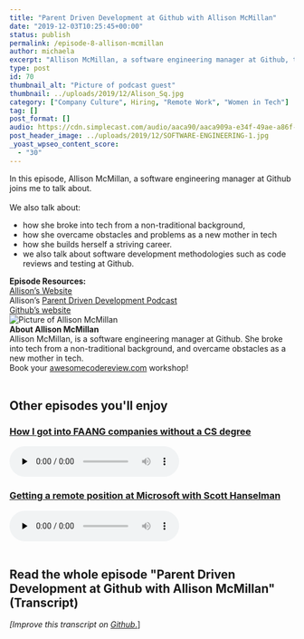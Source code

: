 ```yaml
---
title: "Parent Driven Development at Github with Allison McMillan"
date: "2019-12-03T10:25:45+00:00"
status: publish
permalink: /episode-8-allison-mcmillan
author: michaela
excerpt: "Allison McMillan, a software engineering manager at Github, tells us broke into tech and overcame problems as a working mother."
type: post
id: 70
thumbnail_alt: "Picture of podcast guest"
thumbnail: ../uploads/2019/12/Alison_Sq.jpg
category: ["Company Culture", Hiring, "Remote Work", "Women in Tech"]
tag: []
post_format: []
audio: https://cdn.simplecast.com/audio/aaca90/aaca909a-e34f-49ae-a86f-f59e4fa807f0/1aa1f746-4254-4211-9875-5b78ec277f40/allison-mcmilan-episode-8-ready_tc.mp3
post_header_image: ../uploads/2019/12/SOFTWARE-ENGINEERING-1.jpg
_yoast_wpseo_content_score:
  - "30"
---
```


<div class="episode-about">
In this episode, Allison McMillan, a software engineering manager at Github joins me to talk about.
<br/> <br/>We also talk about:
<ul>
<li> how she broke into tech from a non-traditional background,</li>
<li> how she overcame obstacles and problems as a new mother in tech</li>
<li> how she builds herself a striving career.</li>
<li> we also talk about software development methodologies such as code reviews and testing at Github.</li>
</ul>
</div>
<div class=" episode-links">
<b>Episode Resources:</b><br/>
<a href="http://daydreamsinruby.com/">Allison’s Website</a><br/>
Allison’s  <a href="https://www.parentdrivendevelopment.com/">Parent Driven Development Podcast</a><br/>
<a href="https://github.com/">Github’s website</a><br/>
</div>

<div class="row pt-2 align-items-center">
<div class="col-4 guest-picture">
<img src="../uploads/2019/12/Alison_Sq.jpg" alt="Picture of Allison McMillan"/>
</div>
<div class="col-8 guest-about">
<b>About Allison McMillan</b><br/>
Allison McMillan, is a software engineering manager at Github. She broke into tech from a non-traditional background,
and overcame obstacles as a new mother in tech.
</div>
</div>

<div class="sponsorship">
Book your <a href="https://www.michaelagreiler.com/workshops">awesomecodereview.com</a> workshop!
</div>
<br/>
<div>
  <h2>Other episodes you'll enjoy</h2>
    <div class="row-md-6">
      <div class="row g-0 border rounded overflow-hidden flex-md-row mb-4 shadow-sm h-md-250 position-relative">
          <div class="col p-4 d-flex flex-column position-static">
            <h3 class="mb-0"><a href="https://software-engineering-unlocked.com/faang-job-without-cs-degree/">How I got into FAANG companies without a CS degree</a></h3>
  <audio controls preload="none">
                <source src="https://cdn.simplecast.com/audio/aaca909a-e34f-49ae-a86f-f59e4fa807f0/episodes/2ec3af9e-9a17-4ccd-95df-0e9b1a03ecc6/audio/66ec2bf9-b1d0-4ae3-868e-9017bb8cc4ee/default_tc.mp3" />
              </audio>
          </div>
        </div>
      </div>
    <div class="row-md-6">
      <div class="row g-0 border rounded overflow-hidden flex-md-row mb-4 shadow-sm h-md-250 position-relative">
          <div class="col p-4 d-flex flex-column position-static">
            <h3 class="mb-0"><a href="https://software-engineering-unlocked.com/episode-2-scott-hanselman/">Getting a remote position at Microsoft with Scott Hanselman</a></h3>
  <audio controls preload="none">
                <source src="https://cdn.simplecast.com/audio/aaca90/aaca909a-e34f-49ae-a86f-f59e4fa807f0/b94c57a5-9afe-4853-be2f-b4d147fb62bf/scott_episode2_ready_tc.mp3" />
              </audio>
          </div>
        </div>
      </div>
</div>
<br/>

## Read the whole episode "Parent Driven Development at Github with Allison McMillan" (Transcript)

_\[Improve this transcript on [Github](https://github.com/mgreiler/se-unlocked/tree/master/Transcripts)_[.](https://github.com/mgreiler/se-unlocked/tree/master/Transcripts)\]
